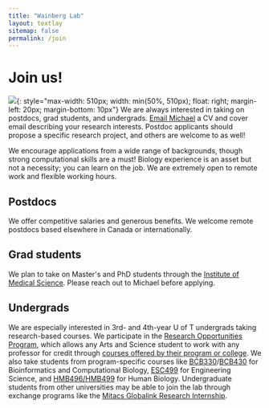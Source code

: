 ```yaml
---
title: "Wainberg Lab"
layout: textlay
sitemap: false
permalink: /join
---
```


# Join us!

![](https://www.utoronto.ca/sites/default/files/vlcsnap-2021-10-25-11h27m42s786-crop.jpg){: style="max-width: 510px; width: min(50%, 510px); float: right; margin-left: 20px; margin-bottom: 10px"}
We are always interested in taking on postdocs, grad students, and undergrads. <a href="mailto:%6D%2E%77%61%69%6E%62%65%72%67%40%75%74%6F%72%6F%6E%74%6F%2E%63%61">Email Michael</a> a CV and cover email describing your research interests. Postdoc applicants should propose a specific research project, and others are welcome to as well! 

We encourage applications from a wide range of backgrounds, though strong computational skills are a must! Biology experience is an asset but not a necessity; you can learn on the job. We are extremely open to remote work and flexible working hours.

## Postdocs

We offer competitive salaries and generous benefits. We welcome remote postdocs based elsewhere in Canada or internationally. 

## Grad students

We plan to take on Master's and PhD students through the [Institute of Medical Science](https://ims.utoronto.ca/application-deadlines-and-requirements). Please reach out to Michael before applying.

## Undergrads

We are especially interested in 3rd- and 4th-year U of T undergrads taking research-based courses. We participate in the [Research Opportunities Program](https://www.artsci.utoronto.ca/current/experiential-learning/research-opportunities/research-opportunities-program), which allows any Arts and Science student to work with any professor for credit through [courses offered by their program or college](https://artsci.calendar.utoronto.ca/search-courses?course_keyword=Research+Opportunity+Program). We also take students from program-specific courses like [BCB330](https://bcb.csb.utoronto.ca/bcb330y-project/overview)/[BCB430](https://bcb.csb.utoronto.ca/bcb430y-project/overview) for Bioinformatics and Computational Biology, [ESC499](https://engineering.calendar.utoronto.ca/course/esc499y1) for Engineering Science, and [HMB496/HMB499](https://www.hmb.utoronto.ca/undergraduate/curriculum-course-info/research-projects-human-biology) for Human Biology. Undergraduate students from other universities may be able to join the lab through exchange programs like the [Mitacs Globalink Research Internship](https://www.mitacs.ca/en/programs/globalink/globalink-research-internship).